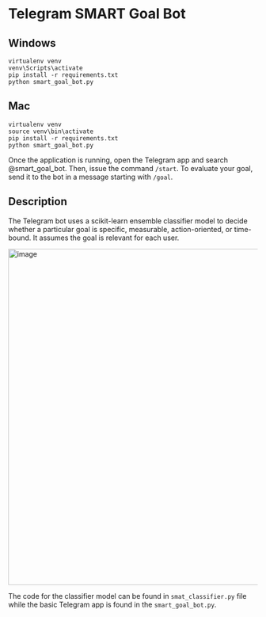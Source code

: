 # Telegram SMART Goal Bot

## Windows

```
virtualenv venv
venv\Scripts\activate
pip install -r requirements.txt
python smart_goal_bot.py
```

## Mac

```
virtualenv venv
source venv\bin\activate
pip install -r requirements.txt
python smart_goal_bot.py
```

Once the application is running, open the Telegram app and search @smart_goal_bot. Then, issue the command `/start`. To evaluate your goal, send it to the bot in a message starting with `/goal`. 


## Description

The Telegram bot uses a scikit-learn ensemble classifier model to decide whether a particular goal is specific, measurable, action-oriented, or time-bound. It assumes the goal is relevant for each user.

<img width="679" alt="image" src="https://github.com/polinavishnev/SMAT-Goal-Telegram-Bot/assets/68515140/657206d7-5efb-4ff1-ad63-df23d4136a1b">

The code for the classifier model can be found in `smat_classifier.py` file while the basic Telegram app is found in the `smart_goal_bot.py`. 
